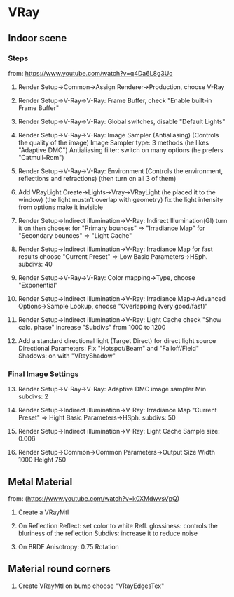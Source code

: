 # VRay

## Indoor scene

### Steps
from: https://www.youtube.com/watch?v=q4Da6L8g3Uo
1. Render Setup->Common->Assign Renderer->Production, choose V-Ray

2. Render Setup->V-Ray->V-Ray: Frame Buffer, check "Enable built-in Frame Buffer"

3. Render Setup->V-Ray->V-Ray: Global switches, disable "Default Lights"

4. Render Setup->V-Ray->V-Ray: Image Sampler (Antialiasing) (Controls the quality of the image)
	Image Sampler type: 3 methods (he likes "Adaptive DMC")
	Antialiasing filter: switch on
		many options (he prefers "Catmull-Rom")

5. Render Setup->V-Ray->V-Ray: Environment (Controls the environment, reflections and refractions)
	(then turn on all 3 of them)

6. Add VRayLight
	Create->Lights->Vray->VRayLight (he placed it to the window) (the light mustn't overlap with geometry)
		fix the light intensity
		from options make it invisible

7. Render Setup->Indirect illumination->V-Ray: Indirect Illumination(GI)
	turn it on
	then choose:
		for "Primary bounces" => "Irradiance Map"
		for "Secondary bounces" => "Light Cache"

8. Render Setup->Indirect illumination->V-Ray: Irradiance Map
	for fast results choose
		"Current Preset" => Low
		Basic Parameters->HSph. subdivs: 40

9. Render Setup->V-Ray->V-Ray: Color mapping->Type, choose "Exponential"

10. Render Setup->Indirect illumination->V-Ray: Irradiance Map->Advanced Options->Sample Lookup, choose "Overlapping (very good/fast)"

11. Render Setup->Indirect illumination->V-Ray: Light Cache
	check "Show calc. phase"
	increase "Subdivs" from 1000 to 1200
12. Add a standard directional light (Target Direct) for direct light source
	Directional Parameters: Fix "Hotspot/Beam" and "Falloff/Field"
	Shadows: on with "VRayShadow"

### Final Image Settings
13. Render Setup->V-Ray->V-Ray: Adaptive DMC image sampler
	Min subdivs: 2

14. Render Setup->Indirect illumination->V-Ray: Irradiance Map
	"Current Preset" => Hight
	Basic Parameters->HSph. subdivs: 50

15. Render Setup->Indirect illumination->V-Ray: Light Cache
	Sample size: 0.006

16. Render Setup->Common->Common Parameters->Output Size
	Width 1000
	Height 750

## Metal Material
from: (https://www.youtube.com/watch?v=k0XMdwvsVpQ)
1. Create a VRayMtl

2. On Reflection
	Reflect: set color to white
	Refl. glossiness: controls the bluriness of the reflection
	Subdivs: increase it to reduce noise

3. On BRDF
	Anisotropy: 0.75
	Rotation

## Material round corners
1. Create VRayMtl
	on bump choose "VRayEdgesTex"
